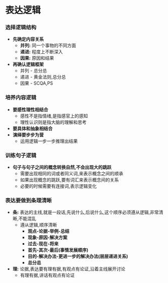 # 表达逻辑
### 选择逻辑结构
- **先确定内容关系**
  - **并列:** 同一个事物的不同方面  
  - **递进:** 程度上不断深入
  - **因果:** 原因和结果
- **再确认逻辑框架**
  - 并列 - 总分总
  - 递进 - 黄金法则,总分总
  - 因果 - SCQA,PS
### 培养内容逻辑
- **要感性理性相结合**
  - 感性不是指情绪,是指感官上的感知
  - 理性认识则是指大脑的理解和思考
- **要具体和抽象相结合**
- **演绎要步步为营**
  - 运用逻辑一步一步推理出结果
### 训练句子逻辑
- **句子与句子之间的概念转换自然,不会出现大的跳跃**
  - 需要出现相同的词或者同义词,来表示概念之间的顺承
  - 如果出现概念的跳跃,要有词汇来表示概念间的关系
  - 必要的时候需要有连接词,表示逻辑变化
### 表达要做到条理清晰
- **条:** 表达的主线,就是一段话,先说什么,后说什么,这个顺序必须遵从逻辑,非常清晰,不能混乱
  - 遵从逻辑,顺序清晰
    - **观点-论据-举例-总结**
	- **现象-原因-解决方案**
	- **过去-现在-将来**
	- **首先-其次-最后(事情发展顺序)**
	- **目的-解决办法-更进一步的解决办法(层层递进关系)**
	- **总分总**
- **理:** 论据,表达要有理有据,有观点有论证,沿着主线展开讨论
  - 有理有据,讲话有观点有论证
			
